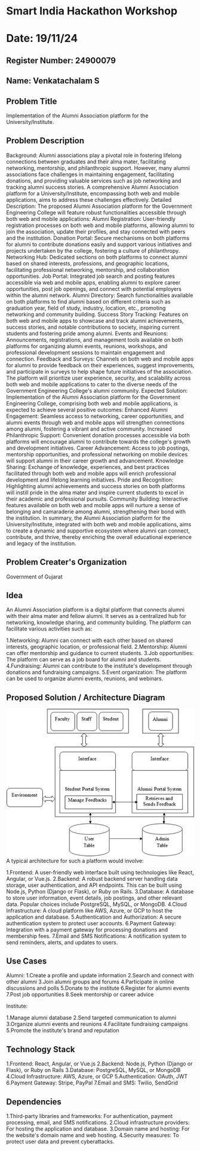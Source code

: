 # Smart India Hackathon Workshop
# Date: 19/11/24

## Register Number: 24900079

## Name: Venkatachalam S

## Problem Title
Implementation of the Alumni Association platform for the University/Institute.

## Problem Description
Background: Alumni associations play a pivotal role in fostering lifelong connections between graduates and their alma mater, facilitating networking, mentorship, and philanthropic support. However, many alumni associations face challenges in maintaining engagement, facilitating donations, and providing valuable services such as job networking and tracking alumni success stories. A comprehensive Alumni Association platform for a University/Institute, encompassing both web and mobile applications, aims to address these challenges effectively. Detailed Description: The proposed Alumni Association platform for the Government Engineering College will feature robust functionalities accessible through both web and mobile applications: Alumni Registration: User-friendly registration processes on both web and mobile platforms, allowing alumni to join the association, update their profiles, and stay connected with peers and the institution. Donation Portal: Secure mechanisms on both platforms for alumni to contribute donations easily and support various initiatives and projects undertaken by the college, fostering a culture of philanthropy. Networking Hub: Dedicated sections on both platforms to connect alumni based on shared interests, professions, and geographic locations, facilitating professional networking, mentorship, and collaboration opportunities. Job Portal: Integrated job search and posting features accessible via web and mobile apps, enabling alumni to explore career opportunities, post job openings, and connect with potential employers within the alumni network. Alumni Directory: Search functionalities available on both platforms to find alumni based on different criteria such as graduation year, field of study, industry, location, etc., promoting networking and community building. Success Story Tracking: Features on both web and mobile apps to showcase and track alumni achievements, success stories, and notable contributions to society, inspiring current students and fostering pride among alumni. Events and Reunions: Announcements, registrations, and management tools available on both platforms for organizing alumni events, reunions, workshops, and professional development sessions to maintain engagement and connection. Feedback and Surveys: Channels on both web and mobile apps for alumni to provide feedback on their experiences, suggest improvements, and participate in surveys to help shape future initiatives of the association. The platform will prioritize user experience, security, and scalability across both web and mobile applications to cater to the diverse needs of the Government Engineering College's alumni community. Expected Solution: Implementation of the Alumni Association platform for the Government Engineering College, comprising both web and mobile applications, is expected to achieve several positive outcomes: Enhanced Alumni Engagement: Seamless access to networking, career opportunities, and alumni events through web and mobile apps will strengthen connections among alumni, fostering a vibrant and active community. Increased Philanthropic Support: Convenient donation processes accessible via both platforms will encourage alumni to contribute towards the college's growth and development initiatives. Career Advancement: Access to job postings, mentorship opportunities, and professional networking on mobile devices will support alumni in their career growth and advancement. Knowledge Sharing: Exchange of knowledge, experiences, and best practices facilitated through both web and mobile apps will enrich professional development and lifelong learning initiatives. Pride and Recognition: Highlighting alumni achievements and success stories on both platforms will instill pride in the alma mater and inspire current students to excel in their academic and professional pursuits. Community Building: Interactive features available on both web and mobile apps will nurture a sense of belonging and camaraderie among alumni, strengthening their bond with the institution. In summary, the Alumni Association platform for the University/Institute, integrated with both web and mobile applications, aims to create a dynamic and supportive ecosystem where alumni can connect, contribute, and thrive, thereby enriching the overall educational experience and legacy of the institution.

## Problem Creater's Organization
Government of Gujarat

## Idea
An Alumni Association platform is a digital platform that connects alumni with their alma mater and fellow alumni. It serves as a centralized hub for networking, knowledge sharing, and community building. The platform can facilitate various activities such as:

1.Networking: Alumni can connect with each other based on shared interests, geographic location, or professional field.
2.Mentorship: Alumni can offer mentorship and guidance to current students.
3.Job opportunities: The platform can serve as a job board for alumni and students.
4.Fundraising: Alumni can contribute to the institute's development through donations and fundraising campaigns.
5.Event organization: The platform can be used to organize alumni events, reunions, and webinars.

## Proposed Solution / Architecture Diagram
![alt text](image.png)
A typical architecture for such a platform would involve:

1.Frontend: A user-friendly web interface built using technologies like React, Angular, or Vue.js.
2.Backend: A robust backend server handling data storage, user authentication, and API endpoints. This can be built using Node.js, Python (Django or Flask), or Ruby on Rails.
3.Database: A database to store user information, event details, job postings, and other relevant data. Popular choices include PostgreSQL, MySQL, or MongoDB.
4.Cloud Infrastructure: A cloud platform like AWS, Azure, or GCP to host the application and database.
5.Authentication and Authorization: A secure authentication system to protect user accounts.
6.Payment Gateway: Integration with a payment gateway for processing donations and membership fees.
7.Email and SMS Notifications: A notification system to send reminders, alerts, and updates to users.

## Use Cases
Alumni:
1.Create a profile and update information
2.Search and connect with other alumni
3.Join alumni groups and forums
4.Participate in online discussions and polls
5.Donate to the institute
6.Register for alumni events
7.Post job opportunities
8.Seek mentorship or career advice

Institute:

1.Manage alumni database
2.Send targeted communication to alumni
3.Organize alumni events and reunions
4.Facilitate fundraising campaigns
5.Promote the institute's brand and reputation

## Technology Stack
1.Frontend: React, Angular, or Vue.js
2.Backend: Node.js, Python (Django or Flask), or Ruby on Rails
3.Database: PostgreSQL, MySQL, or MongoDB
4.Cloud Infrastructure: AWS, Azure, or GCP
5.Authentication: OAuth, JWT
6.Payment Gateway: Stripe, PayPal
7.Email and SMS: Twilio, SendGrid

## Dependencies
1.Third-party libraries and frameworks: For authentication, payment processing, email, and SMS notifications.
2.Cloud infrastructure providers: For hosting the application and database.
3.Domain name and hosting: For the website's domain name and web hosting.
4.Security measures: To protect user data and prevent cyberattacks.
